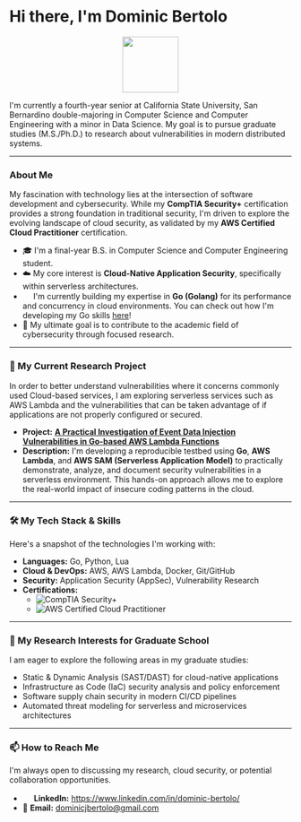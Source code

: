 # Hi there, I'm Dominic Bertolo

<div align="center">
  <img src="https://omeka-s.csusb.edu/files/asset/3f0f9c0295b4d88b4e52f526966d88b238b6fa95.png" width="100">
</div>

I'm currently a fourth-year senior at California State University, San Bernardino double-majoring in Computer Science and Computer Engineering with a minor in Data Science. My goal is to pursue graduate studies (M.S./Ph.D.) to research about vulnerabilities in modern distributed systems.

---

###  About Me

My fascination with technology lies at the intersection of software development and cybersecurity. While my **CompTIA Security+** certification provides a strong foundation in traditional security, I'm driven to explore the evolving landscape of cloud security, as validated by my **AWS Certified Cloud Practitioner** certification.

- 🎓 I'm a final-year B.S. in Computer Science and Computer Engineering student.
- ☁️ My core interest is **Cloud-Native Application Security**, specifically within serverless architectures.
- <img src="https://camo.githubusercontent.com/a72f086b878c2e74b90d5dbd3360e7a4aa132a219a662f4d83b7c243298fea4d/68747470733a2f2f7261772e6769746875622e636f6d2f676f6c616e672d73616d706c65732f676f706865722d766563746f722f6d61737465722f676f706865722e706e67" width=15> I'm currently building my expertise in **Go (Golang)** for its performance and concurrency in cloud environments. You can check out how I'm developing my Go skills [here](https://github.com/djbertolo/learning-go)!
- 📄 My ultimate goal is to contribute to the academic field of cybersecurity through focused research.

---

### 🔭 My Current Research Project

In order to better understand vulnerabilities where it concerns commonly used Cloud-based services, I am exploring serverless services such as AWS Lambda and the vulnerabilities that can be taken advantage of if applications are not properly configured or secured.

* **Project:** **[A Practical Investigation of Event Data Injection Vulnerabilities in Go-based AWS Lambda Functions](https://github.com/djbertolo/go-lambda-security-research)**
* **Description:** I'm developing a reproducible testbed using **Go**, **AWS Lambda**, and **AWS SAM (Serverless Application Model)** to practically demonstrate, analyze, and document security vulnerabilities in a serverless environment. This hands-on approach allows me to explore the real-world impact of insecure coding patterns in the cloud.

---

### 🛠️ My Tech Stack & Skills

Here's a snapshot of the technologies I'm working with:

* **Languages:** Go, Python, Lua
* **Cloud & DevOps:** AWS, AWS Lambda, Docker, Git/GitHub
* **Security:** Application Security (AppSec), Vulnerability Research
* **Certifications:**
    * ![CompTIA Security+](https://img.shields.io/badge/CompTIA_Security+-SY0--701-blue?style=for-the-badge&logo=comptia)
    * ![AWS Certified Cloud Practitioner](https://img.shields.io/badge/AWS_Certified_Cloud_Practitioner-CLF--C01-orange?style=for-the-badge&logo=amazon-aws)

---

### 🌱 My Research Interests for Graduate School

I am eager to explore the following areas in my graduate studies:

* Static & Dynamic Analysis (SAST/DAST) for cloud-native applications
* Infrastructure as Code (IaC) security analysis and policy enforcement
* Software supply chain security in modern CI/CD pipelines
* Automated threat modeling for serverless and microservices architectures

---

### 📫 How to Reach Me

I'm always open to discussing my research, cloud security, or potential collaboration opportunities.

* <img src="https://content.linkedin.com/content/dam/me/business/en-us/amp/xbu/linkedin-revised-brand-guidelines/in-logo/fg/brand-inlogo-download-fg-dsk-v01.png/jcr:content/renditions/brand-inlogo-download-fg-dsk-v01-2x.png" width=16> **LinkedIn:** https://www.linkedin.com/in/dominic-bertolo/
* 📧 **Email:** [dominicjbertolo@gmail.com](mailto:dominicjbertolo@gmail.com)

